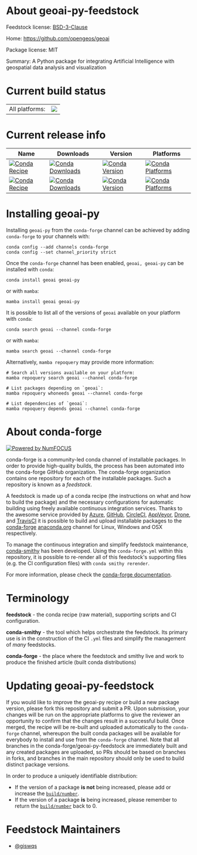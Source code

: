 About geoai-py-feedstock
========================

Feedstock license: [BSD-3-Clause](https://github.com/conda-forge/geoai-py-feedstock/blob/main/LICENSE.txt)

Home: https://github.com/opengeos/geoai

Package license: MIT

Summary: A Python package for integrating Artificial Intelligence with geospatial data analysis and visualization

Current build status
====================


<table><tr><td>All platforms:</td>
    <td>
      <a href="https://dev.azure.com/conda-forge/feedstock-builds/_build/latest?definitionId=20495&branchName=main">
        <img src="https://dev.azure.com/conda-forge/feedstock-builds/_apis/build/status/geoai-py-feedstock?branchName=main">
      </a>
    </td>
  </tr>
</table>

Current release info
====================

| Name | Downloads | Version | Platforms |
| --- | --- | --- | --- |
| [![Conda Recipe](https://img.shields.io/badge/recipe-geoai-green.svg)](https://anaconda.org/conda-forge/geoai) | [![Conda Downloads](https://img.shields.io/conda/dn/conda-forge/geoai.svg)](https://anaconda.org/conda-forge/geoai) | [![Conda Version](https://img.shields.io/conda/vn/conda-forge/geoai.svg)](https://anaconda.org/conda-forge/geoai) | [![Conda Platforms](https://img.shields.io/conda/pn/conda-forge/geoai.svg)](https://anaconda.org/conda-forge/geoai) |
| [![Conda Recipe](https://img.shields.io/badge/recipe-geoai--py-green.svg)](https://anaconda.org/conda-forge/geoai-py) | [![Conda Downloads](https://img.shields.io/conda/dn/conda-forge/geoai-py.svg)](https://anaconda.org/conda-forge/geoai-py) | [![Conda Version](https://img.shields.io/conda/vn/conda-forge/geoai-py.svg)](https://anaconda.org/conda-forge/geoai-py) | [![Conda Platforms](https://img.shields.io/conda/pn/conda-forge/geoai-py.svg)](https://anaconda.org/conda-forge/geoai-py) |

Installing geoai-py
===================

Installing `geoai-py` from the `conda-forge` channel can be achieved by adding `conda-forge` to your channels with:

```
conda config --add channels conda-forge
conda config --set channel_priority strict
```

Once the `conda-forge` channel has been enabled, `geoai, geoai-py` can be installed with `conda`:

```
conda install geoai geoai-py
```

or with `mamba`:

```
mamba install geoai geoai-py
```

It is possible to list all of the versions of `geoai` available on your platform with `conda`:

```
conda search geoai --channel conda-forge
```

or with `mamba`:

```
mamba search geoai --channel conda-forge
```

Alternatively, `mamba repoquery` may provide more information:

```
# Search all versions available on your platform:
mamba repoquery search geoai --channel conda-forge

# List packages depending on `geoai`:
mamba repoquery whoneeds geoai --channel conda-forge

# List dependencies of `geoai`:
mamba repoquery depends geoai --channel conda-forge
```


About conda-forge
=================

[![Powered by
NumFOCUS](https://img.shields.io/badge/powered%20by-NumFOCUS-orange.svg?style=flat&colorA=E1523D&colorB=007D8A)](https://numfocus.org)

conda-forge is a community-led conda channel of installable packages.
In order to provide high-quality builds, the process has been automated into the
conda-forge GitHub organization. The conda-forge organization contains one repository
for each of the installable packages. Such a repository is known as a *feedstock*.

A feedstock is made up of a conda recipe (the instructions on what and how to build
the package) and the necessary configurations for automatic building using freely
available continuous integration services. Thanks to the awesome service provided by
[Azure](https://azure.microsoft.com/en-us/services/devops/), [GitHub](https://github.com/),
[CircleCI](https://circleci.com/), [AppVeyor](https://www.appveyor.com/),
[Drone](https://cloud.drone.io/welcome), and [TravisCI](https://travis-ci.com/)
it is possible to build and upload installable packages to the
[conda-forge](https://anaconda.org/conda-forge) [anaconda.org](https://anaconda.org/)
channel for Linux, Windows and OSX respectively.

To manage the continuous integration and simplify feedstock maintenance,
[conda-smithy](https://github.com/conda-forge/conda-smithy) has been developed.
Using the ``conda-forge.yml`` within this repository, it is possible to re-render all of
this feedstock's supporting files (e.g. the CI configuration files) with ``conda smithy rerender``.

For more information, please check the [conda-forge documentation](https://conda-forge.org/docs/).

Terminology
===========

**feedstock** - the conda recipe (raw material), supporting scripts and CI configuration.

**conda-smithy** - the tool which helps orchestrate the feedstock.
                   Its primary use is in the construction of the CI ``.yml`` files
                   and simplify the management of *many* feedstocks.

**conda-forge** - the place where the feedstock and smithy live and work to
                  produce the finished article (built conda distributions)


Updating geoai-py-feedstock
===========================

If you would like to improve the geoai-py recipe or build a new
package version, please fork this repository and submit a PR. Upon submission,
your changes will be run on the appropriate platforms to give the reviewer an
opportunity to confirm that the changes result in a successful build. Once
merged, the recipe will be re-built and uploaded automatically to the
`conda-forge` channel, whereupon the built conda packages will be available for
everybody to install and use from the `conda-forge` channel.
Note that all branches in the conda-forge/geoai-py-feedstock are
immediately built and any created packages are uploaded, so PRs should be based
on branches in forks, and branches in the main repository should only be used to
build distinct package versions.

In order to produce a uniquely identifiable distribution:
 * If the version of a package **is not** being increased, please add or increase
   the [``build/number``](https://docs.conda.io/projects/conda-build/en/latest/resources/define-metadata.html#build-number-and-string).
 * If the version of a package **is** being increased, please remember to return
   the [``build/number``](https://docs.conda.io/projects/conda-build/en/latest/resources/define-metadata.html#build-number-and-string)
   back to 0.

Feedstock Maintainers
=====================

* [@giswqs](https://github.com/giswqs/)

